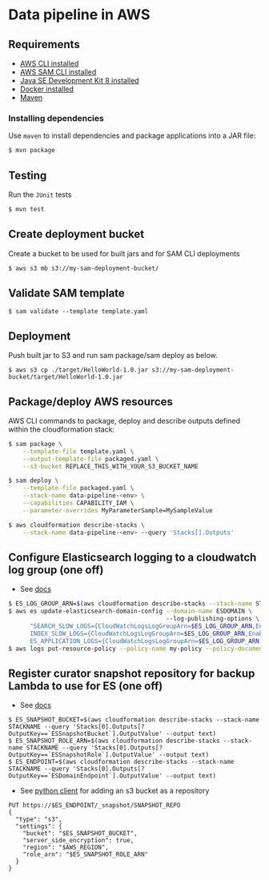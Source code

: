 # Data pipeline in AWS

## Requirements

* [AWS CLI installed](https://docs.aws.amazon.com/cli/latest/userguide/installing.html)
* [AWS SAM CLI installed](https://github.com/awslabs/aws-sam-cli)
* [Java SE Development Kit 8 installed](http://www.oracle.com/technetwork/java/javase/downloads/jdk8-downloads-2133151.html)
* [Docker installed](https://www.docker.com/community-edition)
* [Maven](https://maven.apache.org/install.html)

### Installing dependencies

Use `maven` to install dependencies and package applications into a JAR file:
```bash
$ mvn package
```

## Testing

Run the `JUnit` tests
```bash
$ mvn test
```

## Create deployment bucket
Create a bucket to be used for built jars and for SAM CLI deployments
```bash
$ aws s3 mb s3://my-sam-deployment-bucket/
```

## Validate SAM template
```
$ sam validate --template template.yaml
```

## Deployment
Push built jar to S3 and run sam package/sam deploy as below.
```
$ aws s3 cp ./target/HelloWorld-1.0.jar s3://my-sam-deployment-bucket/target/HelloWorld-1.0.jar

```

## Package/deploy AWS resources
AWS CLI commands to package, deploy and describe outputs defined within the cloudformation stack:
```bash
$ sam package \
    --template-file template.yaml \
    --output-template-file packaged.yaml \
    --s3-bucket REPLACE_THIS_WITH_YOUR_S3_BUCKET_NAME

$ sam deploy \
    --template-file packaged.yaml \
    --stack-name data-pipeline-<env> \
    --capabilities CAPABILITY_IAM \
    --parameter-overrides MyParameterSample=MySampleValue

$ aws cloudformation describe-stacks \
    --stack-name data-pipeline-<env> --query 'Stacks[].Outputs'
```

## Configure Elasticsearch logging to a cloudwatch log group (one off)
* See [docs](https://docs.aws.amazon.com/elasticsearch-service/latest/developerguide/es-createupdatedomains.html#es-createdomain-configure-slow-logs)
```bash
$ ES_LOG_GROUP_ARN=$(aws cloudformation describe-stacks --stack-name STACKNAME --query 'Stacks[0].Outputs[?OutputKey==`ESLogGroupArn`].OutputValue' --output text)
$ aws es update-elasticsearch-domain-config --domain-name ESDOMAIN \ 
                                            --log-publishing-options \
      "SEARCH_SLOW_LOGS={CloudWatchLogsLogGroupArn=$ES_LOG_GROUP_ARN,Enabled=true}, \
      INDEX_SLOW_LOGS={CloudWatchLogsLogGroupArn=$ES_LOG_GROUP_ARN,Enabled=true}, \ 
      ES_APPLICATION_LOGS={CloudWatchLogsLogGroupArn=$ES_LOG_GROUP_ARN,Enabled=true}"
$ aws logs put-resource-policy --policy-name my-policy --policy-document '{ "Version": "2012-10-17", "Statement": [{ "Sid": "", "Effect": "Allow", "Principal": { "Service": "es.amazonaws.com"}, "Action":[ "logs:PutLogEvents"," logs:PutLogEventsBatch","logs:CreateLogStream"],"Resource": "'$ES_LOG_GROUP_ARN'"}]}'
```

## Register curator snapshot repository for backup Lambda to use for ES (one off)
* See [docs](https://docs.aws.amazon.com/elasticsearch-service/latest/developerguide/es-managedomains-snapshots.html#es-managedomains-snapshot-prerequisites)
```
$ ES_SNAPSHOT_BUCKET=$(aws cloudformation describe-stacks --stack-name STACKNAME --query 'Stacks[0].Outputs[?OutputKey==`ESSnapshotBucket`].OutputValue' --output text)
$ ES_SNAPSHOT_ROLE_ARN=$(aws cloudformation describe-stacks --stack-name STACKNAME --query 'Stacks[0].Outputs[?OutputKey==`ESSnapshotRole`].OutputValue' --output text)
$ ES_ENDPOINT=$(aws cloudformation describe-stacks --stack-name STACKNAME --query 'Stacks[0].Outputs[?OutputKey==`ESDomainEndpoint`].OutputValue' --output text)
```
* See [python client](https://docs.aws.amazon.com/elasticsearch-service/latest/developerguide/es-managedomains-snapshots.html#es-managedomains-snapshot-client-python) for adding an s3 bucket as a repository
```
PUT https://$ES_ENDPOINT/_snapshot/SNAPSHOT_REPO
{
  "type": "s3",
  "settings": {
    "bucket": "$ES_SNAPSHOT_BUCKET",
    "server_side_encryption": true,
    "region": "$AWS_REGION",
    "role_arn": "$ES_SNAPSHOT_ROLE_ARN"
  }
}
```
